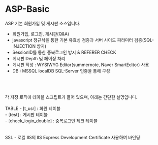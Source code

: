 # ASP-Basic
ASP 기본 회원가입 및 게시판 소스입니다.

- 회원가입, 로그인, 게시판(Q&A)
- javascript 정규식을 통한 기본 유효성 검증과 서버 사이드 파라미터 검증(SQL-INJECTION 방지)
- SessionID를 통한 중복로그인 방지 & REFERER CHECK
- 게시판 Depth 및 페이징 처리
- 게시판 작성 : WYSIWYG Editor(summernote, Naver SmartEditor) 사용
- DB : MSSQL localDB SQL-Server 인증을 통해 구성
<br/>
<br/>
<br/>
각 저장 로직에 테이블 스크립트가 들어 있으며, 아래는 간단한 설명입니다.<br/>
<br/>
TABLE    
    - [t_usr] :               회원 테이블           <br/>
    - [test] :                게시판 테이블         <br/>
    - [check_login_double] :  중복로그인 체크 테이블 <br/>    
<br/>
<br/>
SSL
- 로컬 IIS의 IIS Express Development Certificate 사용하여 바인딩
